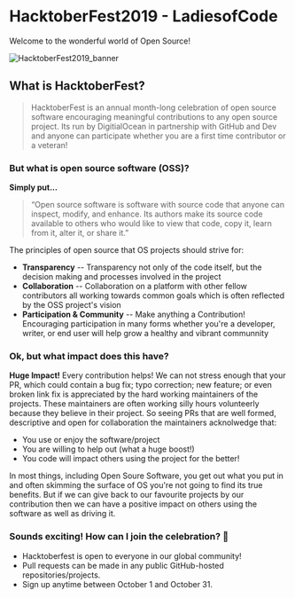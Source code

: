 # HacktoberFest2019 - LadiesofCode

Welcome to the wonderful world of Open Source!

![HacktoberFest2019_banner](https://user-images.githubusercontent.com/4041275/65369265-60195e80-dc3a-11e9-8395-d774717d85e7.png "HacktoberFest2019_banner")

## What is HacktoberFest?

> HacktoberFest is an annual month-long celebration of open source software encouraging meaningful contributions to any open source project. Its run by DigitialOcean in partnership with GitHub and Dev and anyone can participate whether you are a first time contributor or a veteran!

### But what is open source software (OSS)?
**Simply put...**
>“Open source software is software with source code that anyone can inspect, modify, and enhance.
Its authors make its source code available to others who would like to view that code, copy it, learn from it, alter it, or share it.”

The principles of open source that OS projects should strive for:
- **Transparency**
-- Transparency not only of the code itself, but the decision making and processes involved in the project
- **Collaboration**
-- Collaboration on a platform with other fellow contributors all working towards common goals which is often reflected by the OSS project's vision
- **Participation & Community**
-- Make anything a Contribution! Encouraging participation in many forms whether you're a developer, writer, or end user will help grow a healthy and vibrant communnity

### Ok, but what impact does this have?

**Huge Impact!**  Every contribution helps! We can not stress enough that your PR, which could contain a bug fix; typo correction; new feature; or even broken link fix is appreciated by the hard working maintainers of the projects. These maintainers are often working silly hours volunteerly because they believe in their project. So seeing PRs that are well formed, descriptive and open for collaboration the maintainers acknolwedge that:
- You use or enjoy the software/project
- You are willing to help out (what a huge boost!)
- You code will impact others using the project for the better!

 In most things, including Open Soure Software, you get out what you put in and often skimming the surface of OS you're not going to find its true benefits. But if we can give back to our favourite projects by our contribution then we can have a positive impact on others using the software as well as driving it.

### Sounds exciting! How can I join the celebration? 🎉

- Hacktoberfest is open to everyone in our global community!
- Pull requests can be made in any public GitHub-hosted repositories/projects.
- Sign up anytime between October 1 and October 31.
